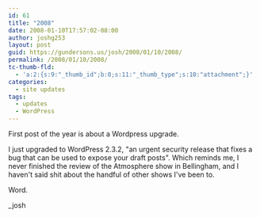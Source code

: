 ```yaml
---
id: 61
title: "2008"
date: 2008-01-10T17:57:02-08:00
author: joshg253
layout: post
guid: https://gundersons.us/josh/2008/01/10/2008/
permalink: /2008/01/10/2008/
tc-thumb-fld:
  - 'a:2:{s:9:"_thumb_id";b:0;s:11:"_thumb_type";s:10:"attachment";}'
categories:
  - site updates
tags:
  - updates
  - WordPress
---
```

First post of the year is about a Wordpress upgrade.

I just upgraded to WordPress 2.3.2, "an urgent security release that fixes a bug that can be used to expose your draft posts". Which reminds me, I never finished the review of the Atmosphere show in Bellingham, and I haven't said shit about the handful of other shows I've been to.

Word.

_josh